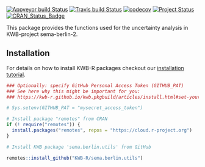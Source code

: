 [![Appveyor build Status](https://ci.appveyor.com/api/projects/status/github/KWB-R/sema.berlin.utils?branch=master&svg=true)](https://ci.appveyor.com/project/KWB-R/sema-berlin-utils/branch/master)
[![Travis build Status](https://travis-ci.org/KWB-R/sema.berlin.utils.svg?branch=master)](https://travis-ci.org/KWB-R/sema.berlin.utils)
[![codecov](https://codecov.io/github/KWB-R/sema.berlin.utils/branch/master/graphs/badge.svg)](https://codecov.io/github/KWB-R/sema.berlin.utils)
[![Project Status](https://img.shields.io/badge/lifecycle-experimental-orange.svg)](https://www.tidyverse.org/lifecycle/#experimental)
[![CRAN_Status_Badge](https://www.r-pkg.org/badges/version/sema.berlin.utils)]()

This package provides the functions used for
the uncertainty analysis in KWB-project sema-berlin-2.

## Installation

For details on how to install KWB-R packages checkout our [installation tutorial](https://kwb-r.github.io/kwb.pkgbuild/articles/install.html).

```r
### Optionally: specify GitHub Personal Access Token (GITHUB_PAT)
### See here why this might be important for you:
### https://kwb-r.github.io/kwb.pkgbuild/articles/install.html#set-your-github_pat

# Sys.setenv(GITHUB_PAT = "mysecret_access_token")

# Install package "remotes" from CRAN
if (! require("remotes")) {
  install.packages("remotes", repos = "https://cloud.r-project.org")
}

# Install KWB package 'sema.berlin.utils' from GitHub

remotes::install_github("KWB-R/sema.berlin.utils")
```
